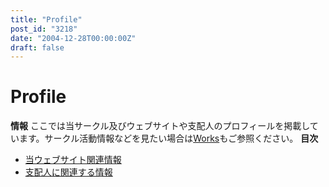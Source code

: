 ```yaml
---
title: "Profile"
post_id: "3218"
date: "2004-12-28T00:00:00Z"
draft: false
---
```


# Profile

**情報** ここでは当サークル及びウェブサイトや支配人のプロフィールを掲載しています。サークル活動情報などを見たい場合は[Works](/legacy/index.php?/Works)もご参照ください。 **目次**

  * [当ウェブサイト関連情報](/category/about)
  * [支配人に関連する情報](/tag/head)
